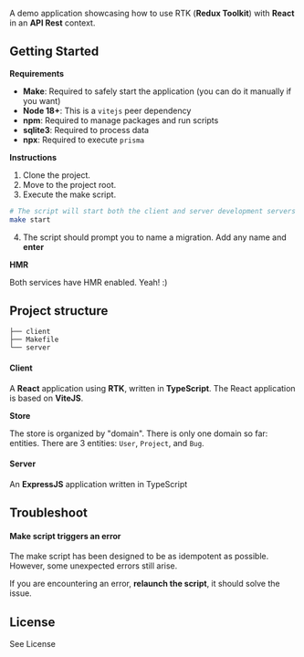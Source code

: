 A demo application showcasing how to use RTK (**Redux Toolkit**) with **React** in an **API Rest** context.

## Getting Started

**Requirements**

- **Make**: Required to safely start the application (you can do it manually if you want)
- **Node 18+**: This is a `vitejs` peer dependency
- **npm**: Required to manage packages and run scripts
- **sqlite3**: Required to process data
- **npx**: Required to execute `prisma`

**Instructions**

1. Clone the project.
2. Move to the project root.
3. Execute the make script.

```bash
# The script will start both the client and server development servers
make start
```

4. The script should prompt you to name a migration. Add any name and **enter**

**HMR**

Both services have HMR enabled. Yeah! :)

## Project structure

```
├── client
├── Makefile
└── server
```

#### Client

A **React** application using **RTK**, written in **TypeScript**.
The React application is based on **ViteJS**.

**Store**

The store is organized by "domain".
There is only one domain so far: entities.
There are 3 entities: `User`, `Project`, and `Bug`.

#### Server

An **ExpressJS** application written in TypeScript

## Troubleshoot

#### Make script triggers an error

The make script has been designed to be as idempotent as possible.
However, some unexpected errors still arise.

If you are encountering an error, **relaunch the script**, it should solve the issue.

## License

See License
